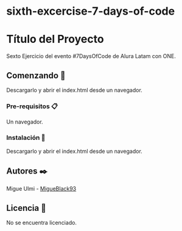 # sixth-excercise-7-days-of-code
 
# Título del Proyecto

 Sexto Ejercicio del evento #7DaysOfCode de Alura Latam con ONE.

## Comenzando 🚀

Descargarlo y abrir el index.html desde un navegador.

### Pre-requisitos 📋

Un navegador.

### Instalación 🔧

Descargarlo y abrir el index.html desde un navegador.

## Autores ✒️

Migue Ulmi - [MigueBlack93](https://github.com/MigueBlack93)

## Licencia 📄

No se encuentra licenciado.